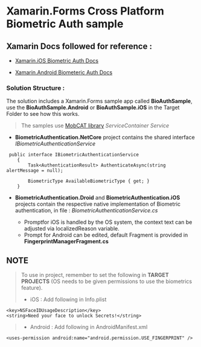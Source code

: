 # Xamarin.Forms Cross Platform Biometric Auth sample

## Xamarin Docs followed for reference :

- [Xamarin.iOS Biometric Auth Docs](https://docs.microsoft.com/en-us/xamarin/ios/platform/touch-id-face-id)

- [Xamarin.Android Biometeric Auth Docs](https://docs.microsoft.com/en-us/xamarin/android/platform/fingerprint-authentication/)



### Solution Structure :

The solution includes a Xamarin.Forms sample app called **BioAuthSample**, use the **BioAuthSample.Android** or **BioAuthSample.iOS** in the Target Folder to see how this works.

> The samples use [MobCAT library](https://github.com/xamcat/mobcat-samples) *ServiceContainer Service*

- **BiometricAuthentication.NetCore** project contains the shared interface *IBiometricAuthenticationService*

```
 public interface IBiometricAuthenticationService
    {
        Task<AuthenticationResult> AuthenticateAsync(string alertMessage = null);

        BiometricType AvailableBiometricType { get; }
    }
```



- **BiometricAuthentication.Droid** and **BiometricAuthentication.iOS** projects contain the respective native implementation of Biometric authentication, in file : *BiometricAuthenticationService.cs*

    - Promptfor iOS is handled by the OS system, the context text can be adjusted via localizedReason variable.
    - Prompt for Android can be edited, default Fragment is provided in **FingerprintManagerFragment.cs** 


## NOTE

> To use in project, remember to set the following in **TARGET PROJECTS** (OS needs to be given permissions to use the biometrics feature). 
> - iOS : Add following in Info.plist
```
<key>NSFaceIDUsageDescription</key>
<string>Need your face to unlock Secrets!</string>
```

> - Android : Add following in AndroidManifest.xml
```
<uses-permission android:name="android.permission.USE_FINGERPRINT" />
```
